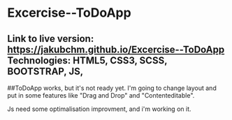 # Excercise--ToDoApp
Link to live version: https://jakubchm.github.io/Excercise--ToDoApp
Technologies: HTML5, CSS3, SCSS, BOOTSTRAP, JS,
------------------------------------------------------------------
##ToDoApp works, but it's not ready yet. I'm going to change layout and put in some features like "Drag and Drop" and "Contenteditable".

Js need some optimalisation improvment, and i'm working on it.
